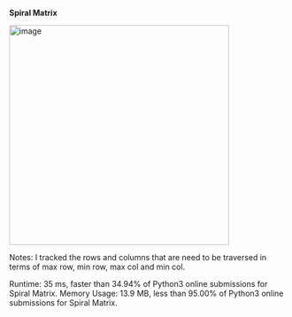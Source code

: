 **Spiral Matrix**

<img width="397" alt="image" src="https://user-images.githubusercontent.com/25766765/154542218-58592b7a-7983-4d94-98db-9da19a53625f.png">

Notes:
I tracked the rows and columns that are need to be traversed in terms of max row, min row, max col and min col.

Runtime: 35 ms, faster than 34.94% of Python3 online submissions for Spiral Matrix.
Memory Usage: 13.9 MB, less than 95.00% of Python3 online submissions for Spiral Matrix.
